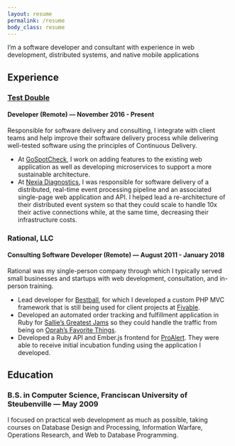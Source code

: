 ```yaml
---
layout: resume
permalink: /resume
body_class: resume
---
```


I’m a software developer and consultant with experience in web development, distributed systems, and native mobile applications

## Experience

### [Test Double](http://testdouble.com)

#### Developer (Remote) — November 2016 - Present
Responsible for software delivery and consulting, I integrate with client teams and help improve their software delivery process while delivering well-tested software using the principles of Continuous Delivery.

- At [GoSpotCheck](http://gospotcheck.com), I work on adding features to the existing web application as well as developing microservices to support a more sustainable architecture.
- At [Nexia Diagnostics](http://www.nexiahome.com/), I was responsible for software delivery of a distributed, real-time event processing pipeline and an associated single-page web application and API. I helped lead a re-architecture of their distributed event system so that they could scale to handle 10x their active connections while, at the same time, decreasing their infrastructure costs.

### Rational, LLC

#### Consulting Software Developer (Remote) — August 2011 - January 2018

Rational was my single-person company through which I typically served small businesses and startups with web development, consultation, and in-person training.

- Lead developer for [Bestball](http://bestball.com/), for which I developed a custom PHP MVC framework that is still being used for client projects at [Fivable](http://fivable.com).
- Developed an automated order tracking and fulfillment application in Ruby for [Sallie’s Greatest Jams](http://salliesgreatest.com/) so they could handle the traffic from being on [Oprah’s Favorite Things](http://salliesgreatest.com/blogs/news/6851502-small-town-sc-herbal-fruit-jam-selected-as-one-of-oprah-s-favorite-things).
- Developed a Ruby API and Ember.js frontend for [ProAlert](http://web.archive.org/web/20160109184851/http://proalertapp.com/). They were able to receive initial incubation funding using the application I developed.

## Education

### B.S. in Computer Science, Franciscan University of Steubenville — May 2009

I focused on practical web development as much as possible, taking courses on Database Design and Processing, Information Warfare, Operations Research, and Web to Database Programming.
